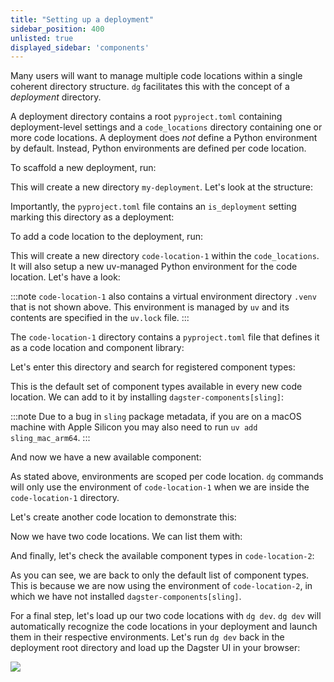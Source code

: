 ```yaml
---
title: "Setting up a deployment"
sidebar_position: 400
unlisted: true
displayed_sidebar: 'components'
---
```


Many users will want to manage multiple code locations within a single coherent
directory structure. `dg` facilitates this with the concept of a _deployment_
directory.

A deployment directory contains a root `pyproject.toml` containing
deployment-level settings and a `code_locations` directory containing one or
more code locations. A deployment does _not_ define a Python environment by
default. Instead, Python environments are defined per code location.

To scaffold a new deployment, run:

<CliInvocationExample path="docs_beta_snippets/docs_beta_snippets/guides/components/deployments/1-deployment-scaffold.txt" />


This will create a new directory `my-deployment`. Let's look at the structure:


<CliInvocationExample path="docs_beta_snippets/docs_beta_snippets/guides/components/deployments/2-tree.txt" />


Importantly, the `pyproject.toml` file contains an `is_deployment` setting
marking this directory as a deployment:

<CodeExample path="docs_beta_snippets/docs_beta_snippets/guides/components/deployments/3-pyproject.toml" language="TOML" title="my-deployment/pyproject.toml" />

To add a code location to the deployment, run:

<CliInvocationExample path="docs_beta_snippets/docs_beta_snippets/guides/components/deployments/4-code-location-scaffold.txt" />


This will create a new directory `code-location-1` within the `code_locations`.
It will also setup a new uv-managed Python environment for the code location. Let's have a look:


<CliInvocationExample path="docs_beta_snippets/docs_beta_snippets/guides/components/deployments/5-tree.txt" />



:::note
`code-location-1` also contains a virtual environment directory `.venv` that is
not shown above. This environment is managed by `uv` and its contents are
specified in the `uv.lock` file.
:::

The `code-location-1` directory contains a `pyproject.toml` file that defines
it as a code location and component library:

<CodeExample path="docs_beta_snippets/docs_beta_snippets/guides/components/deployments/6-code-location-pyproject.toml" language="TOML" title="my-deployment/code_locations/code-location-1/pyproject.toml" />


Let's enter this directory and search for registered component types:


<CliInvocationExample path="docs_beta_snippets/docs_beta_snippets/guides/components/deployments/7-component-type-list.txt"  />


This is the default set of component types available in every new code
location. We can add to it by installing `dagster-components[sling]`:

<CliInvocationExample contents="uv add 'dagster-components[sling]'" />

:::note
Due to a bug in `sling` package metadata, if you are on a macOS machine with
Apple Silicon you may also need to run `uv add sling_mac_arm64`.
:::

And now we have a new available component:

<CliInvocationExample path="docs_beta_snippets/docs_beta_snippets/guides/components/deployments/8-component-type-list.txt"  />


As stated above, environments are scoped per code location.  `dg` commands will
only use the environment of `code-location-1` when we are inside the
`code-location-1` directory.

Let's create another code location to demonstrate this:

<CliInvocationExample path="docs_beta_snippets/docs_beta_snippets/guides/components/deployments/9-code-location-scaffold.txt"  />


Now we have two code locations. We can list them with:

<CliInvocationExample path="docs_beta_snippets/docs_beta_snippets/guides/components/deployments/10-code-location-list.txt"  />



And finally, let's check the available component types in `code-location-2`:

<CliInvocationExample path="docs_beta_snippets/docs_beta_snippets/guides/components/deployments/11-component-type-list.txt"  />



As you can see, we are back to only the default list of component types. This
is because we are now using the environment of `code-location-2`, in which we
have not installed `dagster-components[sling]`.

For a final step, let's load up our two code locations with `dg dev`. `dg dev`
will automatically recognize the code locations in your deployment and launch
them in their respective environments. Let's run `dg dev` back in the
deployment root directory and load up the Dagster UI in your browser:

<CliInvocationExample contents="cd ../.. && dg dev" />

![](/images/guides/build/projects-and-components/setting-up-a-deployment/two-code-locations.png)
